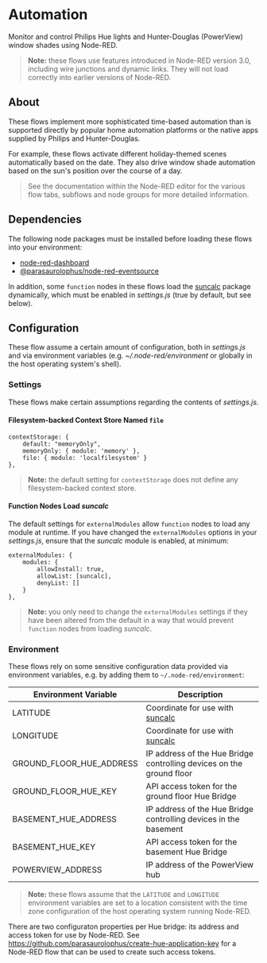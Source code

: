 # Automation

Monitor and control Philips Hue lights and Hunter-Douglas (PowerView)
window shades using Node-RED.

> **Note:** these flows use features introduced in Node-RED version 3.0,
> including wire junctions and dynamic links. They will not load
> correctly into earlier versions of Node-RED.

## About

These flows implement more sophisticated time-based automation than is
supported directly by popular home automation platforms or the native
apps supplied by Philips and Hunter-Douglas.

For example, these flows activate different holiday-themed scenes
automatically based on the date. They also drive window shade
automation based on the sun's position over the course of a day.

> See the documentation within the Node-RED editor for the various flow
> tabs, subflows and node groups for more detailed information.

## Dependencies

The following node packages must be installed before loading these
flows into your environment:

- [node-red-dashboard](https://flows.nodered.org/node/node-red-dashboard)
- [@parasaurolophus/node-red-eventsource](https://flows.nodered.org/node/@parasaurolophus/node-red-eventsource)

In addition, some `function` nodes in these flows load the
[suncalc](https://www.npmjs.com/package/suncalc) package dynamically,
which must be enabled in _settings.js_ (true by default, but see below).

## Configuration

These flow assume a certain amount of configuration, both in
_settings.js_ and via environment variables
(e.g. _~/.node-red/environment_ or globally in the host operating
system's shell).

### Settings

These flows make certain assumptions regarding the contents of
_settings.js_.

#### Filesystem-backed Context Store Named `file`

```
contextStorage: {
    default: "memoryOnly",
    memoryOnly: { module: 'memory' },
    file: { module: 'localfilesystem' }
},
```

> **Note:** the default setting for `contextStorage` does not define any
> filesystem-backed context store.

#### Function Nodes Load _suncalc_

The default settings for `externalModules` allow `function` nodes to
load any module at runtime. If you have changed the `externalModules`
options in your _settings.js_, ensure that the _suncalc_ module is
enabled, at minimum:

```
externalModules: {
    modules: {
        allowInstall: true,
        allowList: [suncalc],
        denyList: []
    }
},
```

> **Note:** you only need to change the `externalModules` settings if
> they have been altered from the default in a way that would prevent
> `function` nodes from loading _suncalc_.

### Environment

These flows rely on some sensitive configuration data provided via
environment variables, e.g. by adding them to
`~/.node-red/environment`:

| Environment Variable     | Description                                                              |
|--------------------------|--------------------------------------------------------------------------|
| LATITUDE                 | Coordinate for use with [suncalc](https://www.npmjs.com/package/suncalc) |
| LONGITUDE                | Coordinate for use with [suncalc](https://www.npmjs.com/package/suncalc) |
| GROUND_FLOOR_HUE_ADDRESS | IP address of the Hue Bridge controlling devices on the ground floor     |
| GROUND_FLOOR_HUE_KEY     | API access token for the ground floor Hue Bridge                         |
| BASEMENT_HUE_ADDRESS     | IP address of the Hue Bridge controlling devices in the basement         |
| BASEMENT_HUE_KEY         | API access token for the basement Hue Bridge                             |
| POWERVIEW_ADDRESS        | IP address of the PowerView hub                                          |

> **Note:** these flows assume that the `LATITUDE` and `LONGITUDE`
> environment variables are set to a location consistent with the time
> zone configuration of the host operating system running Node-RED.

There are two configuraton properties per Hue bridge: its address and
access token for use by Node-RED. See
<https://github.com/parasaurolophus/create-hue-application-key> for
a Node-RED flow that can be used to create such access tokens.